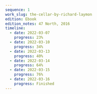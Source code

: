 ```yaml
---
sequence: 1
work_slug: the-cellar-by-richard-laymon
edition: Ebook
edition_notes: 47 North, 2016
timeline:
  - date: 2022-03-07
    progress: 23%
  - date: 2022-03-10
    progress: 34%
  - date: 2022-03-13
    progress: 40%
  - date: 2022-03-14
    progress: 64%
  - date: 2022-03-15
    progress: 76%
  - date: 2022-03-16
    progress: Finished
---
```

